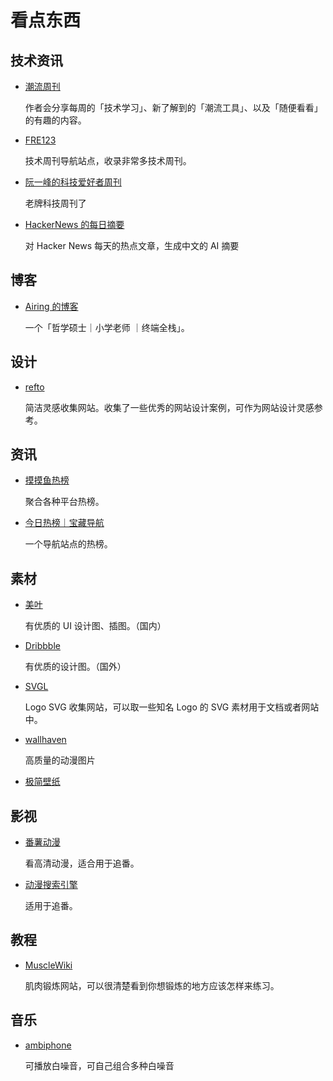 # 看点东西

## 技术资讯

- [潮流周刊](https://weekly.tw93.fun/)

  作者会分享每周的「技术学习」、新了解到的「潮流工具」、以及「随便看看」的有趣的内容。

- [FRE123](https://www.fre123.com/weeklyhub/)

  技术周刊导航站点，收录非常多技术周刊。

- [阮一峰的科技爱好者周刊](https://www.ruanyifeng.com/blog/)

  老牌科技周刊了

- [HackerNews 的每日摘要](https://www.supertechfans.com/cn/)

  对 Hacker News 每天的热点文章，生成中文的 AI 摘要

## 博客

- [Airing 的博客](https://blog.ursb.me/)

  一个「哲学硕士｜小学老师 ｜终端全栈」。

## 设计

- [refto](https://refto.one/)

  简洁灵感收集网站。收集了一些优秀的网站设计案例，可作为网站设计灵感参考。

## 资讯

- [摸摸鱼热榜](https://momoyu.cc/)

  聚合各种平台热榜。

- [今日热榜｜宝藏导航](https://baozangdh.com/hotnews)

  一个导航站点的热榜。

## 素材

- [美叶](https://www.meiye.art/)

  有优质的 UI 设计图、插图。（国内）

- [Dribbble](https://dribbble.com/)

  有优质的设计图。（国外）

- [SVGL](https://svgl.vercel.app/)

  Logo SVG 收集网站，可以取一些知名 Logo 的 SVG 素材用于文档或者网站中。

- [wallhaven](https://wallhaven.cc)

  高质量的动漫图片

- [极简壁纸](https://bz.zzzmh.cn/index)

## 影视

- [番薯动漫](https://www.fanshudm.com/)

  看高清动漫，适合用于追番。

- [动漫搜索引擎](https://www.fre123.com/anime/s)

  适用于追番。

## 教程

- [MuscleWiki](https://musclewiki.com/)

  肌肉锻炼网站，可以很清楚看到你想锻炼的地方应该怎样来练习。

## 音乐

- [ambiphone](https://ambiph.one/)

  可播放白噪音，可自己组合多种白噪音

